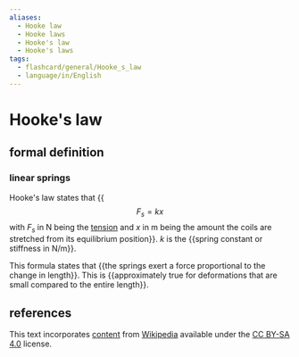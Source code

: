 ```yaml
---
aliases:
  - Hooke law
  - Hooke laws
  - Hooke's law
  - Hooke's laws
tags:
  - flashcard/general/Hooke_s_law
  - language/in/English
---
```


# Hooke's law

## formal definition

### linear springs

Hooke's law states that {{$$F_s = kx$$ with $F_s$ in N being the [tension](tension%20(physics).md) and $x$ in m being the amount the coils are stretched from its equilibrium position}}. $k$ is the {{spring constant or stiffness in N/m}}. <!--SR:!2024-07-21,45,290!2024-06-07,17,290-->

This formula states that {{the springs exert a force proportional to the change in length}}. This is {{approximately true for deformations that are small compared to the entire length}}. <!--SR:!2024-08-03,59,310!2024-07-06,39,290-->

## references

This text incorporates [content](https://en.wikipedia.org/wiki/Hooke's_law) from [Wikipedia](Wikipedia.md) available under the [CC BY-SA 4.0](https://creativecommons.org/licenses/by-sa/4.0/) license.
